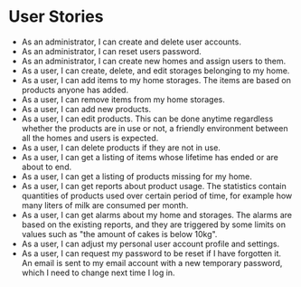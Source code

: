 # User Stories

* As an administrator, I can create and delete user accounts.
* As an administrator, I can reset users password.
* As an administrator, I can create new homes and assign users to them.
* As a user, I can create, delete, and edit storages belonging to my home.
* As a user, I can add items to my home storages. The items are based on products anyone has added.
* As a user, I can remove items from my home storages.
* As a user, I can add new products.
* As a user, I can edit products. This can be done anytime regardless whether the products are in use or not, a friendly environment between all the homes and users is expected.
* As a user, I can delete products if they are not in use.
* As a user, I can get a listing of items whose lifetime has ended or are about to end.
* As a user, I can get a listing of products missing for my home.
* As a user, I can get reports about product usage. The statistics contain quantities of products used over certain period of time, for example how many liters of milk are consumed per month.
* As a user, I can get alarms about my home and storages. The alarms are based on the existing reports, and they are triggered by some limits on values such as "the amount of cakes is below 10kg".
* As a user, I can adjust my personal user account profile and settings.
* As a user, I can request my password to be reset if I have forgotten it. An email is sent to my email account with a new temporary password, which I need to change next time I log in.
